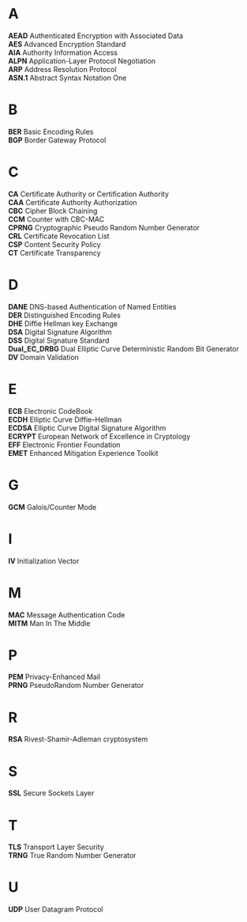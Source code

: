 # A  
**AEAD** Authenticated Encryption with Associated Data   
**AES** Advanced Encryption Standard  
**AIA** Authority Information Access  
**ALPN** Application-Layer Protocol Negotiation   
**ARP** Address Resolution Protocol  
**ASN.1** Abstract Syntax Notation One  
# B  
**BER** Basic Encoding Rules  
**BGP** Border Gateway Protocol
# C  
**CA** Certificate Authority or Certification Authority  
**CAA** Certificate Authority Authorization  
**CBC** Cipher Block Chaining  
**CCM** Counter with CBC-MAC  
**CPRNG** Cryptographic Pseudo Random Number Generator  
**CRL** Certificate Revocation List  
**CSP** Content Security Policy  
**CT** Certificate Transparency  
# D  
**DANE** DNS-based Authentication of Named Entities  
**DER** Distinguished Encoding Rules  
**DHE** Diffie Hellman key Exchange  
**DSA** Digital Signature Algorithm  
**DSS** Digital Signature Standard  
**Dual_EC_DRBG** Dual Elliptic Curve Deterministic Random Bit Generator  
**DV** Domain Validation  
# E  
**ECB** Electronic CodeBook  
**ECDH** Elliptic Curve Diffie–Hellman  
**ECDSA** Elliptic Curve Digital Signature Algorithm  
**ECRYPT** European Network of Excellence in Cryptology  
**EFF** Electronic Frontier Foundation  
**EMET** Enhanced Mitigation Experience Toolkit 
# G  
**GCM** Galois/Counter Mode  
# I  
**IV** Initialization Vector  
# M  
**MAC** Message Authentication Code  
**MITM** Man In The Middle  
# P  
**PEM** Privacy-Enhanced Mail  
**PRNG** PseudoRandom Number Generator  
# R 
**RSA** Rivest-Shamir-Adleman cryptosystem  
# S  
**SSL** Secure Sockets Layer  
# T  
**TLS** Transport Layer Security  
**TRNG** True Random Number Generator  
# U
**UDP** User Datagram Protocol  
